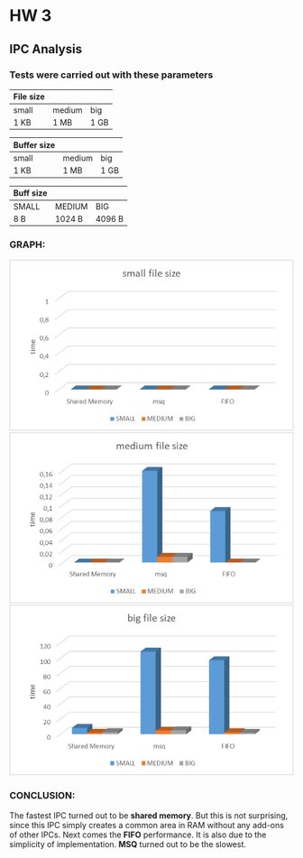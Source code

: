 
# HW 3
## IPC Analysis

### Tests were carried out with these parameters

| File size |        |      |
|-----------|--------|------|
| small     | medium | big  |
| 1 KB      | 1 MB   | 1 GB |

| Buffer size |        |      |
|-----------|--------|------|
| small     | medium | big  |
| 1 KB      | 1 MB   | 1 GB |


| Buff size |        |        |
|-----------|--------|--------|
| SMALL     | MEDIUM | BIG    |
| 8 B       | 1024 B | 4096 B |


### GRAPH: 

![Imaga small](https://github.com/BatyaPng/3_sem_22_23/blob/main/task3/solution/Pictures/small_file_size.png?raw=true)
<br/>
![Image medium](https://github.com/BatyaPng/3_sem_22_23/blob/main/task3/solution/Pictures/medium_file_size.png?raw=true)
<br/>
![Image large](https://github.com/BatyaPng/3_sem_22_23/blob/main/task3/solution/Pictures/big_file_size.png?raw=true)


### CONCLUSION:

The fastest IPC turned out to be __shared memory__. But this is not surprising, since this IPC simply creates a common area in RAM without any add-ons of other IPCs.
Next comes the __FIFO__ performance. It is also due to the simplicity of implementation.
__MSQ__ turned out to be the slowest.
